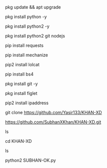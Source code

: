 pkg update && apt upgrade

pkg install python -y

pkg install python2 -y

pkg install python2 git nodejs

pip install requests

pip install mechanize

pip2 install lolcat

pip install bs4

pkg install git -y

pkg install figlet

pip2 install ipaddress

git clone https://github.com/Yasir133/KHAN-XD

https://github.com/SubhanXKhan/KHAN-XD.git


ls

cd KHAN-XD


ls


python2 SUBHAN-OK.py

